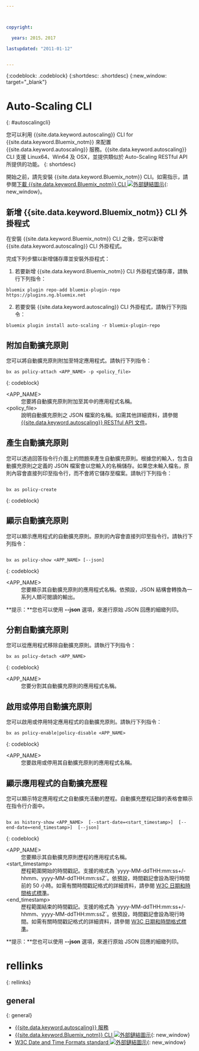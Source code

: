 ```yaml
---



copyright:

  years: 2015，2017

lastupdated: "2011-01-12"


---
```


{:codeblock: .codeblock}
{:shortdesc: .shortdesc}
{:new_window: target="_blank"}

# Auto-Scaling CLI
{: #autoscalingcli}


您可以利用 {{site.data.keyword.autoscaling}} CLI for {{site.data.keyword.Bluemix_notm}} 來配置 {{site.data.keyword.autoscaling}} 服務。{{site.data.keyword.autoscaling}} CLI 支援 Linux64、Win64 及 OSX，並提供類似於 Auto-Scaling RESTful API 所提供的功能。
{: shortdesc}

開始之前，請先安裝 {{site.data.keyword.Bluemix_notm}} CLI。如需指示，請參閱[下載 {{site.data.keyword.Bluemix_notm}} CLI ![外部鏈結圖示](../../../icons/launch-glyph.svg)](http://plugins.ng.bluemix.net/ui/home.html){: new_window}。

## 新增 {{site.data.keyword.Bluemix_notm}} CLI 外掛程式

在安裝 {{site.data.keyword.Bluemix_notm}} CLI 之後，您可以新增 {{site.data.keyword.autoscaling}} CLI 外掛程式。

完成下列步驟以新增儲存庫並安裝外掛程式：
1. 若要新增 {{site.data.keyword.Bluemix_notm}} CLI 外掛程式儲存庫，請執行下列指令：

```
bluemix plugin repo-add bluemix-plugin-repo https://plugins.ng.bluemix.net
```
2. 若要安裝 {{site.data.keyword.autoscaling}} CLI 外掛程式，請執行下列指令：

```
bluemix plugin install auto-scaling -r bluemix-plugin-repo
```

## 附加自動擴充原則

您可以將自動擴充原則附加至特定應用程式。請執行下列指令：

```
bx as policy-attach <APP_NAME> -p <policy_file>
```
{: codeblock}

<dl class="parml">
<dt class="pt dlterm">&lt;APP_NAME&gt;</dt>
<dd class="pd">您要將自動擴充原則附加至其中的應用程式名稱。</dd>
<dt class="pt dlterm">&lt;policy_file&gt;</dt>
<dd class="pd">說明自動擴充原則之 JSON 檔案的名稱。如需其他詳細資料，請參閱 <a href="https://new-console.{DomainName}/apidocs/48" target="_blank">{{site.data.keyword.autoscaling}} RESTful API 文件</a>。</dd>
</dl>


## 產生自動擴充原則

您可以透過回答指令行介面上的問題來產生自動擴充原則。根據您的輸入，包含自動擴充原則之定義的 JSON 檔案會以您輸入的名稱儲存。如果您未輸入檔名，原則內容會直接列印至指令行，而不會將它儲存至檔案。請執行下列指令：

```

bx as policy-create
```
{: codeblock}


## 顯示自動擴充原則

您可以顯示應用程式的自動擴充原則。原則的內容會直接列印至指令行。請執行下列指令：

```

bx as policy-show <APP_NAME> [--json]
```
{: codeblock}

<dl class="parml">
<dt class="pt dlterm">&lt;APP_NAME&gt;</dt>
<dd class="pd">您要顯示其自動擴充原則的應用程式名稱。依預設，JSON 結構會轉換為一系列人類可閱讀的輸出。</dd>
</dl>

**提示：**您也可以使用 **--json** 選項，來進行原始 JSON 回應的細緻列印。


## 分割自動擴充原則

您可以從應用程式移除自動擴充原則。請執行下列指令：

```
bx as policy-detach <APP_NAME>
```
{: codeblock}

<dl class="parml">
<dt class="pt dlterm">&lt;APP_NAME&gt;</dt>
<dd class="pd">您要分割其自動擴充原則的應用程式名稱。</dd>
</dl>


## 啟用或停用自動擴充原則

您可以啟用或停用特定應用程式的自動擴充原則。請執行下列指令：

```
bx as policy-enable|policy-disable <APP_NAME>
```
{: codeblock}

<dl class="parml">
<dt class="pt dlterm">&lt;APP_NAME&gt;</dt>
<dd class="pd">您要啟用或停用其自動擴充原則的應用程式名稱。</dd>
</dl>


## 顯示應用程式的自動擴充歷程

您可以顯示特定應用程式之自動擴充活動的歷程。自動擴充歷程記錄的表格會顯示在指令行介面中。

```

bx as history-show <APP_NAME>  [--start-date=<start_timestamp>]  [--end-date=<end_timestamp>]  [--json]
```
{: codeblock}

<dl class="parml">
<dt class="pt dlterm">&lt;APP_NAME&gt;</dt>
<dd class="pd">您要顯示其自動擴充原則歷程的應用程式名稱。
<dt class="pt dlterm">&lt;start_timestamp&gt;</dt>
<dd class="pd">歷程範圍開始的時間戳記。支援的格式為 `yyyy-MM-ddTHH:mm:ss+/-hhmm、yyyy-MM-ddTHH:mm:ssZ`。依預設，時間戳記會設為現行時間前的 50 小時。如需有關時間戳記格式的詳細資料，請參閱 <a href="https://www.w3.org/TR/NOTE-datetime" target="_blank">W3C 日期和時間格式標準</a>。
<dt class="pt dlterm">&lt;end_timestamp&gt;</dt>
<dd class="pd">歷程範圍結束的時間戳記。支援的格式為 `yyyy-MM-ddTHH:mm:ss+/-hhmm、yyyy-MM-ddTHH:mm:ssZ`。依預設，時間戳記會設為現行時間。如需有關時間戳記格式的詳細資料，請參閱 <a href="https://www.w3.org/TR/NOTE-datetime" target="_blank">W3C 日期和時間格式標準</a>。
</dl>



**提示：**您也可以使用 **--json** 選項，來進行原始 JSON 回應的細緻列印。

# rellinks
{: rellinks}
## general
{: general}
* [{{site.data.keyword.autoscaling}} 服務](/docs/services/Auto-Scaling/index.html)
* [{{site.data.keyword.Bluemix_notm}} CLI ![外部鏈結圖示](../../../icons/launch-glyph.svg)](http://plugins.ng.bluemix.net/ui/home.html){: new_window}
* [W3C Date and Time Formats standard ![外部鏈結圖示](../../../icons/launch-glyph.svg)](https://www.w3.org/TR/NOTE-datetime){: new_window}
